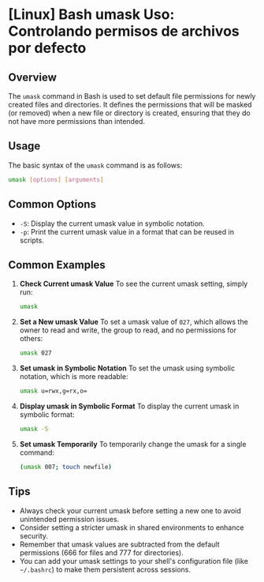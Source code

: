 # [Linux] Bash umask Uso: Controlando permisos de archivos por defecto

## Overview
The `umask` command in Bash is used to set default file permissions for newly created files and directories. It defines the permissions that will be masked (or removed) when a new file or directory is created, ensuring that they do not have more permissions than intended.

## Usage
The basic syntax of the `umask` command is as follows:

```bash
umask [options] [arguments]
```

## Common Options
- `-S`: Display the current umask value in symbolic notation.
- `-p`: Print the current umask value in a format that can be reused in scripts.

## Common Examples

1. **Check Current umask Value**
   To see the current umask setting, simply run:
   ```bash
   umask
   ```

2. **Set a New umask Value**
   To set a umask value of `027`, which allows the owner to read and write, the group to read, and no permissions for others:
   ```bash
   umask 027
   ```

3. **Set umask in Symbolic Notation**
   To set the umask using symbolic notation, which is more readable:
   ```bash
   umask u=rwx,g=rx,o=
   ```

4. **Display umask in Symbolic Format**
   To display the current umask in symbolic format:
   ```bash
   umask -S
   ```

5. **Set umask Temporarily**
   To temporarily change the umask for a single command:
   ```bash
   (umask 007; touch newfile)
   ```

## Tips
- Always check your current umask before setting a new one to avoid unintended permission issues.
- Consider setting a stricter umask in shared environments to enhance security.
- Remember that umask values are subtracted from the default permissions (666 for files and 777 for directories).
- You can add your umask settings to your shell's configuration file (like `~/.bashrc`) to make them persistent across sessions.